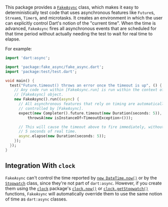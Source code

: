 This package provides a [`FakeAsync`][] class, which makes it easy to
deterministically test code that uses asynchronous features like `Future`s,
`Stream`s, `Timer`s, and microtasks. It creates an environment in which the user
can explicitly control Dart's notion of the "current time". When the time is
advanced, `FakeAsync` fires all asynchronous events that are scheduled for that
time period without actually needing the test to wait for real time to elapse.

[`FakeAsync`]: https://www.dartdocs.org/documentation/fake_async/latest/fake_async/FakeAsync-class.html

For example:

```dart
import 'dart:async';

import 'package:fake_async/fake_async.dart';
import 'package:test/test.dart';

void main() {
  test("Future.timeout() throws an error once the timeout is up", () {
    // Any code run within [FakeAsync.run] is run within the context of that
    // [FakeAsync] object.
    new FakeAsync().run((async) {
      // All asynchronous features that rely on timing are automatically
      // controlled by [FakeAsync].
      expect(new Completer().future.timeout(new Duration(seconds: 5)),
          throwsA(new isInstanceOf<TimeoutException>()));

      // This will cause the timeout above to fire immediately, without waiting
      // 5 seconds of real time.
      async.elapse(new Duration(seconds: 5));
    });
  });
}
```

## Integration With `clock`

`FakeAsync` can't control the time reported by [`new DateTime.now()`][] or by
the [`Stopwatch`][] class, since they're not part of `dart:async`. However, if
you create them using the [`clock`][] package's [`clock.now()`][] or
[`clock.getStopwatch()`][] functions, `FakeAsync` will automatically override
them to use the same notion of time as `dart:async` classes.

[`new DateTime.now()`]: https://api.dartlang.org/stable/dart-core/DateTime/DateTime.now.html
[`Stopwatch`]: https://api.dartlang.org/stable/dart-core/Stopwatch-class.html
[`clock`]: https://pub.dartlang.org/packages/clock
[`clock.now()`]: https://www.dartdocs.org/documentation/clock/latest/clock/Clock/now.html
[`clock.getStopwatch()`]: https://www.dartdocs.org/documentation/clock/latest/clock/Clock/getStopwatch.html
